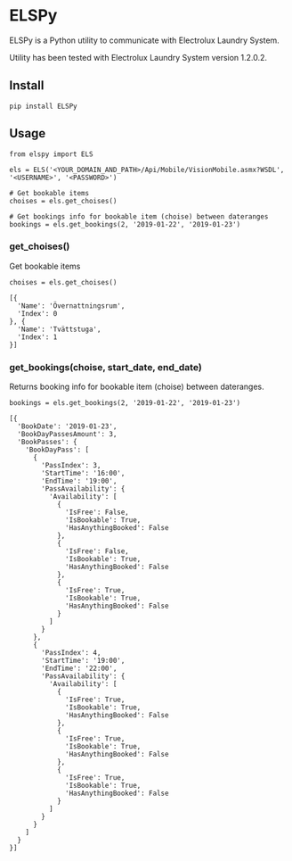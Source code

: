 # ELSPy

ELSPy is a Python utility to communicate with Electrolux Laundry System.

Utility has been tested with Electrolux Laundry System version 1.2.0.2.

## Install

`pip install ELSPy`

## Usage

```
from elspy import ELS

els = ELS('<YOUR_DOMAIN_AND_PATH>/Api/Mobile/VisionMobile.asmx?WSDL', '<USERNAME>', '<PASSWORD>')

# Get bookable items
choises = els.get_choises()

# Get bookings info for bookable item (choise) between dateranges
bookings = els.get_bookings(2, '2019-01-22', '2019-01-23')
```

### get_choises()

Get bookable items

```
choises = els.get_choises()
```

```
[{
  'Name': 'Övernattningsrum',
  'Index': 0
}, {
  'Name': 'Tvättstuga',
  'Index': 1
}]
```

### get_bookings(choise, start_date, end_date)

Returns booking info for bookable item (choise) between dateranges.

```
bookings = els.get_bookings(2, '2019-01-22', '2019-01-23')
```

```
[{
  'BookDate': '2019-01-23',
  'BookDayPassesAmount': 3,
  'BookPasses': {
    'BookDayPass': [
      {
        'PassIndex': 3,
        'StartTime': '16:00',
        'EndTime': '19:00',
        'PassAvailability': {
          'Availability': [
            {
              'IsFree': False,
              'IsBookable': True,
              'HasAnythingBooked': False
            },
            {
              'IsFree': False,
              'IsBookable': True,
              'HasAnythingBooked': False
            },
            {
              'IsFree': True,
              'IsBookable': True,
              'HasAnythingBooked': False
            }
          ]
        }
      },
      {
        'PassIndex': 4,
        'StartTime': '19:00',
        'EndTime': '22:00',
        'PassAvailability': {
          'Availability': [
            {
              'IsFree': True,
              'IsBookable': True,
              'HasAnythingBooked': False
            },
            {
              'IsFree': True,
              'IsBookable': True,
              'HasAnythingBooked': False
            },
            {
              'IsFree': True,
              'IsBookable': True,
              'HasAnythingBooked': False
            }
          ]
        }
      }
    ]
  }
}]
```